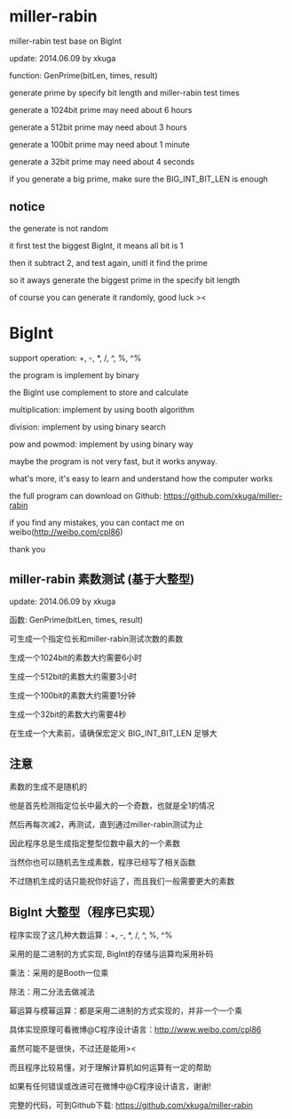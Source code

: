 miller-rabin
============

miller-rabin test base on BigInt

update: 2014.06.09 by xkuga
    
function: GenPrime(bitLen, times, result)

generate prime by specify bit length and miller-rabin test times

generate a 1024bit prime may need about 6 hours

generate a 512bit prime may need about 3 hours

generate a 100bit prime may need about 1 minute

generate a 32bit prime may need about 4 seconds

if you generate a big prime, make sure the BIG_INT_BIT_LEN is enough

notice
------

the generate is not random

it first test the biggest BigInt, it means all bit is 1

then it subtract 2, and test again, unitl it find the prime

so it aways generate the biggest prime in the specify bit length

of course you can generate it randomly, good luck ><

BigInt
======

support operation: +, -, *, /, ^, %, ^%

the program is implement by binary

the BigInt use complement to store and calculate

multiplication: implement by using booth algorithm

division: implement by using binary search

pow and powmod: implement by using binary way

maybe the program is not very fast, but it works anyway.

what's more, it's easy to learn and understand how the computer works

the full program can download on Github: https://github.com/xkuga/miller-rabin

if you find any mistakes, you can contact me on weibo(http://weibo.com/cpl86)

thank you

miller-rabin 素数测试 (基于大整型)
----------------------------------

update: 2014.06.09 by xkuga
    
函数: GenPrime(bitLen, times, result)

可生成一个指定位长和miller-rabin测试次数的素数

生成一个1024bit的素数大约需要6小时

生成一个512bit的素数大约需要3小时

生成一个100bit的素数大约需要1分钟

生成一个32bit的素数大约需要4秒

在生成一个大素前，请确保宏定义 BIG_INT_BIT_LEN 足够大

注意
----

素数的生成不是随机的

他是首先检测指定位长中最大的一个奇数，也就是全1的情况

然后再每次减2，再测试，直到通过miller-rabin测试为止

因此程序总是生成指定整型位数中最大的一个素数

当然你也可以随机去生成素数，程序已经写了相关函数

不过随机生成的话只能祝你好运了，而且我们一般需要更大的素数

BigInt 大整型（程序已实现）
----------------------------

程序实现了这几种大数运算：+, -, *, /, ^, %, ^%

采用的是二进制的方式实现, BigInt的存储与运算均采用补码

乘法：采用的是Booth一位乘

除法：用二分法去做减法

幂运算与模幂运算：都是采用二进制的方式实现的，并非一个一个乘

具体实现原理可看微博@C程序设计语言：http://www.weibo.com/cpl86

虽然可能不是很快，不过还是能用><

而且程序比较易懂，对于理解计算机如何运算有一定的帮助

如果有任何错误或改进可在微博中@C程序设计语言，谢谢!

完整的代码，可到Github下载: https://github.com/xkuga/miller-rabin
